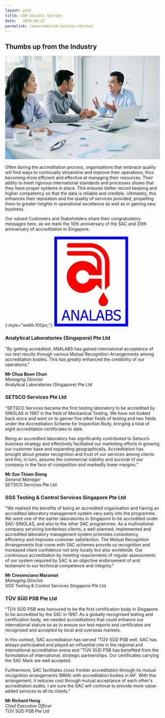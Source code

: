 ```yaml
---
layout: post
title: CAB Success Stories
date:   2019-04-22
permalink: /newsroom/cab-success-stories
---
```


## Thumbs up from the Industry
![Success Stories](/images/success-stories/success-stories-business-setting.jpg)

Often during the accreditation process, organisations that embrace quality will find ways to continually streamline and improve their operations, thus becoming more efficient and effective at managing their resources. Their ability to meet rigorous international standards and processes shows that they have proper systems in place. This ensures better record keeping and higher competency so that the data is reliable and credible. Ultimately, this enhances their reputation and the quality of services provided, propelling them to greater heights in operational excellence as well as in gaining new business.

Our valued Customers and Stakeholders share their congratulatory messages here, as we mark the 10th anniversary of the SAC and 20th anniversary of accreditation in Singapore.

{:style="width:100px;"}
![Analabs Logo](/images/success-stories/analab-logo.png)

### Analytical Laboratories (Singapore) Pte Ltd 

"By getting accredited, ANALABS has gained international acceptance of our test results through various Mutual Recognition Arrangements among accreditation bodies. This has greatly enhanced the credibility of our operations."

**Mr Chua Boon Chun**  
*Managing Director*  
Analytical Laboratories (Singapore) Pte Ltd


 
 
### SETSCO Services Pte Ltd
 
"SETSCO Services became the first testing laboratory to be accredited by SINGLAS in 1987 in the field of Mechanical Testing. We have not looked back since and went on to garner five other fields of testing and two fields under the Accreditation Scheme for Inspection Body, bringing a total of eight accreditation certificates to date.

Being an accredited laboratory has significantly contributed to Setsco’s business strategy and effectively facilitated our marketing efforts in growing our customer base and expanding geographically. Accreditation has brought about greater recognition and trust of our services among clients and this, in turn, assures the commercial viability and survival of our company in the face of competition and markedly lower margins."

**Mr Sze Thiam Siong**  
*General Manager*  
SETSCO Services Pte Ltd
 
 
### SGS Testing & Control Services Singapore Pte Ltd
 
"We realised the benefits of being an accredited organisation and having an accredited laboratory management system very early into the programme. We were one of the earlier laboratories in Singapore to be accredited under SAC-SINGLAS, and also to the other SAC programmes. As a multinational company servicing borderless clients, a well-planned, implemented and accredited laboratory management system promotes consistency, efficiency and improves customer satisfaction. The Mutual Recognition Arrangements that come with SAC schemes provide us recognition and increased client confidence not only locally but also worldwide. Our continuous accreditation by meeting requirements of regular assessments of our system required by SAC is an objective endorsement of and testament to our technical competence and integrity."

**Mr Cresenciano Maramot**  
*Managing Director*  
SGS Testing & Control Services Singapore Pte Ltd
 
 
### TÜV SÜD PSB Pte Ltd
  
"TÜV SÜD PSB was honoured to be the first certification body in Singapore to be accredited by the SAC in 1997.  As a globally recognised testing and certification body, we needed accreditations that could enhance our international stature so as to ensure our test reports and certificates are recognised and accepted by local and overseas markets.

In this context, SAC accreditation has served "TÜV SÜD PSB well.  SAC has always participated and played an influential role in the regional and international accreditation arena and "TÜV SÜD PSB has benefited from the formulation of international, strategic partnerships.  Our certificates carrying the SAC Mark are well accepted.

Furthermore, SAC facilitates cross frontier accreditation through its mutual recognition arrangements (MRA) with accreditation bodies in IAF.  With this arrangement, it reduces cost through mutual acceptance of each other's accreditation audits.  I am sure the SAC will continue to provide more value-added services to all its clients."

**Mr Richard Hong**  
*Chief Executive Officer*  
TÜV SÜD PSB Pte Ltd

